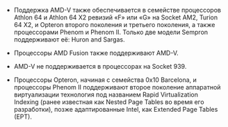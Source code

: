 

* Поддержка AMD-V также обеспечивается в семействе процессоров Athlon 64 и Athlon 64 X2 ревизий «F» или «G» на Socket AM2, Turion 64 X2, и Opteron второго поколения и третьего поколения, а также процессорами Phenom и Phenom II. Только две модели Sempron поддерживают её: Huron and Sargas.

* Процессоры AMD Fusion также поддерживают AMD-V.

* AMD-V не поддерживается в процессорах на Socket 939.

* Процессоры Opteron, начиная с семейства 0x10 Barcelona, и процессоры Phenom II поддерживают второе поколение аппаратной виртуализации технология под названием Rapid Virtualization Indexing (ранее известная как Nested Page Tables во время его разработки), позже адаптированные Intel, как Extended Page Tables (EPT).

<!-- _footer: Аппаратная виртуализация [Электронный ресурс]. URL: https://ru.wikipedia.org/wiki/Аппаратная_виртуализация#AMD_virtualization_ (дата обращения :14.04.2020)-->